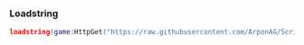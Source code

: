 ### Loadstring
```lua
loadstring(game:HttpGet("https://raw.githubusercontent.com/ArponAG/Scripts/main/AnimeAdventures.lua"))()
```

